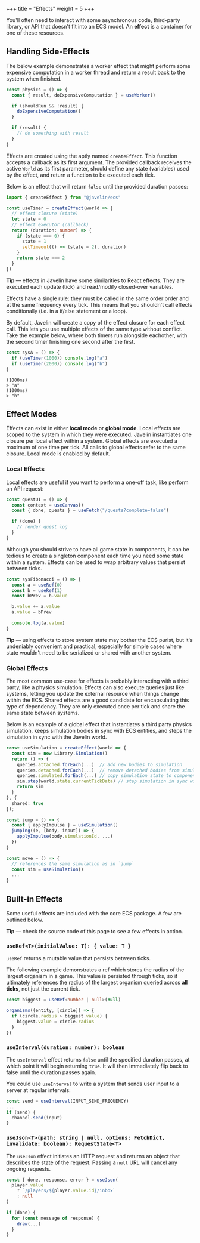 +++
title = "Effects"
weight = 5
+++

You'll often need to interact with some asynchronous code, third-party library, or API that doesn't fit into an ECS model. An **effect** is a container for one of these resources.

## Handling Side-Effects

The below example demonstrates a worker effect that might perform some expensive computation in a worker thread and return a result back to the system when finished.

```ts
const physics = () => {
  const { result, doExpensiveComputation } = useWorker()

  if (shouldRun && !result) {
    doExpensiveComputation()
  }

  if (result) {
    // do something with result
  }
}
```

Effects are created using the aptly named `createEffect`. This function accepts a callback as its first argument. The provided callback receives the active `World` as its first parameter, should define any state (variables) used by the effect, and return a function to be executed each tick.

Below is an effect that will return `false` until the provided duration passes:

```ts
import { createEffect } from "@javelin/ecs"

const useTimer = createEffect(world => {
  // effect closure (state)
  let state = 0
  // effect executor (callback)
  return (duration: number) => {
    if (state === 0) {
      state = 1
      setTimeout(() => (state = 2), duration)
    }
    return state === 2
  }
})
```

<aside>
  <p>
    <strong>Tip</strong> — effects in Javelin have some similarities to React effects. They are executed each update (tick) and  read/modify closed-over variables.
  </p>
</aside>

Effects have a single rule: they must be called in the same order order and at the same frequency every tick. This means that you shouldn't call effects conditionally (i.e. in a if/else statement or a loop).

By default, Javelin will create a copy of the effect closure for each effect call. This lets you use multiple effects of the same type without conflict. Take the example below, where both timers run alongside eachother, with the second timer finishing one second after the first.

```ts
const sysA = () => {
  if (useTimer(1000)) console.log("a")
  if (useTimer(2000)) console.log("b")
}
```

```
(1000ms)
> "a"
(1000ms)
> "b"
```

## Effect Modes

Effects can exist in either **local mode** or **global mode**. Local effects are scoped to the system in which they were executed. Javelin instantiates one closure per local effect within a system. Global effects are executed a maximum of one time per tick. All calls to global effects refer to the same closure. Local mode is enabled by default.

### Local Effects

Local effects are useful if you want to perform a one-off task, like perform an API request:

```ts
const questUI = () => {
  const context = useCanvas()
  const { done, quests } = useFetch("/quests?complete=false")

  if (done) {
    // render quest log
  }
}
```

Although you should strive to have all game state in components, it can be tedious to create a singleton component each time you need some state within a system. Effects can be used to wrap arbitrary values that persist between ticks.

```ts
const sysFibonacci = () => {
  const a = useRef(0)
  const b = useRef(1)
  const bPrev = b.value

  b.value += a.value
  a.value = bPrev

  console.log(a.value)
}
```

<aside>
  <p>
    <strong>Tip</strong> — using effects to store system state may bother the ECS purist, but it's undeniably convenient and practical, especially for simple cases where state wouldn't need to be serialized or shared with another system.
  </p>
</aside>

### Global Effects

The most common use-case for effects is probably interacting with a third party, like a physics simulation. Effects can also execute queries just like systems, letting you update the external resource when things change within the ECS. Shared effects are a good candidate for encapsulating this type of dependency. They are only executed once per tick and share the same state between systems.

Below is an example of a global effect that instantiates a third party physics simulation, keeps simulation bodies in sync with ECS entities, and steps the simulation in sync with the Javelin world.

```ts
const useSimulation = createEffect(world => {
  const sim = new Library.Simulation()
  return () => {
    queries.attached.forEach(...)  // add new bodies to simulation
    queries.detached.forEach(...)  // remove detached bodies from simulation
    queries.simulated.forEach(...) // copy simulation state to components
    sim.step(world.state.currentTickData) // step simulation in sync with world
    return sim
  }
}, {
  shared: true
});

const jump = () => {
  const { applyImpulse } = useSimulation()
  jumping((e, [body, input]) => {
    applyImpulse(body.simulationId, ...)
  })
}

const move = () => {
  // references the same simulation as in `jump`
  const sim = useSimulation()
  ...
}
```

## Built-in Effects

Some useful effects are included with the core ECS package. A few are outlined below.

<aside>
  <p>
    <strong>Tip</strong> — check the source code of this page to see a few effects in action.
  </p>
</aside>

### `useRef<T>(initialValue: T): { value: T }`

`useRef` returns a mutable value that persists between ticks.

The following example demonstrates a ref which stores the radius of the largest organism in a game. This value is persisted through ticks, so it ultimately references the radius of the largest organism queried across **all ticks**, not just the current tick.

```ts
const biggest = useRef<number | null>(null)

organisms((entity, [circle]) => {
  if (circle.radius > biggest.value) {
    biggest.value = circle.radius
  }
})
```

### `useInterval(duration: number): boolean`

The `useInterval` effect returns `false` until the specified duration passes, at which point it will begin returning `true`. It will then immediately flip back to false until the duration passes again.

You could use `useInterval` to write a system that sends user input to a server at regular intervals:

```ts
const send = useInterval(INPUT_SEND_FREQUENCY)
...
if (send) {
  channel.send(input)
}
```

### `useJson<T>(path: string | null, options: FetchDict, invalidate: boolean): RequestState<T>`

The `useJson` effect initiates an HTTP request and returns an object that describes the state of the request. Passing a `null` URL will cancel any ongoing requests.

```ts
const { done, response, error } = useJson(
  player.value
    ? `/players/${player.value.id}/inbox`
    : null
)

if (done) {
  for (const message of response) {
    draw(...)
  }
}
```

<script>
  const interval = () => {
    const ref = Javelin.useRef(0)
    const log = Javelin.useInterval(4000)

    if (log) {
      console.log("interval", ++ref.value)
    }
  }
  const json = () => {
    // start request after 1s
    const timer = Javelin.useTimer(1000)
    // cancel request after 5s
    const cancel = Javelin.useTimer(5000)
    const request = Javelin.useJson(
      !cancel && timer ? `https://jsonplaceholder.typicode.com/todos/1` : null
    )

    console.log(request)
  }
  const world = Javelin.createWorld({
    systems: [json, interval]
  })

  setInterval(() => {
    world.step()
  }, 2000);
</script>
